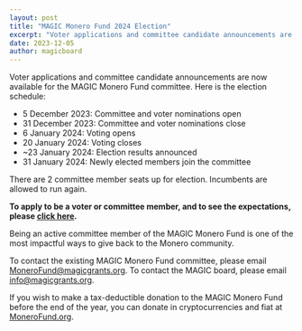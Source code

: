 ```yaml
---
layout: post
title: "MAGIC Monero Fund 2024 Election"
excerpt: "Voter applications and committee candidate announcements are now available for the MAGIC Monero Fund committee election in January 2024"
date: 2023-12-05
author: magicboard
---
```


Voter applications and committee candidate announcements are now available for the MAGIC Monero Fund committee. Here is the election schedule:

* 5 December 2023: Committee and voter nominations open
* 31 December 2023: Committee and voter nominations close
* 6 January 2024: Voting opens
* 20 January 2024: Voting closes
* ~23 January 2024: Election results announced
* 31 January 2024: Newly elected members join the committee

There are 2 committee member seats up for election. Incumbents are allowed to run again.

**To apply to be a voter or committee member, and to see the expectations, please [click here](https://github.com/MAGICGrants/Monero-Fund-Elections).**

Being an active committee member of the MAGIC Monero Fund is one of the most impactful ways to give back to the Monero community.

To contact the existing MAGIC Monero Fund committee, please email [MoneroFund@magicgrants.org](mailto:MoneroFund@magicgrants.org). To contact the MAGIC board, please email [info@magicgrants.org](mailto:info@magicgrants.org).

If you wish to make a tax-deductible donation to the MAGIC Monero Fund before the end of the year, you can donate in cryptocurrencies and fiat at [MoneroFund.org](https://monerofund.org).
